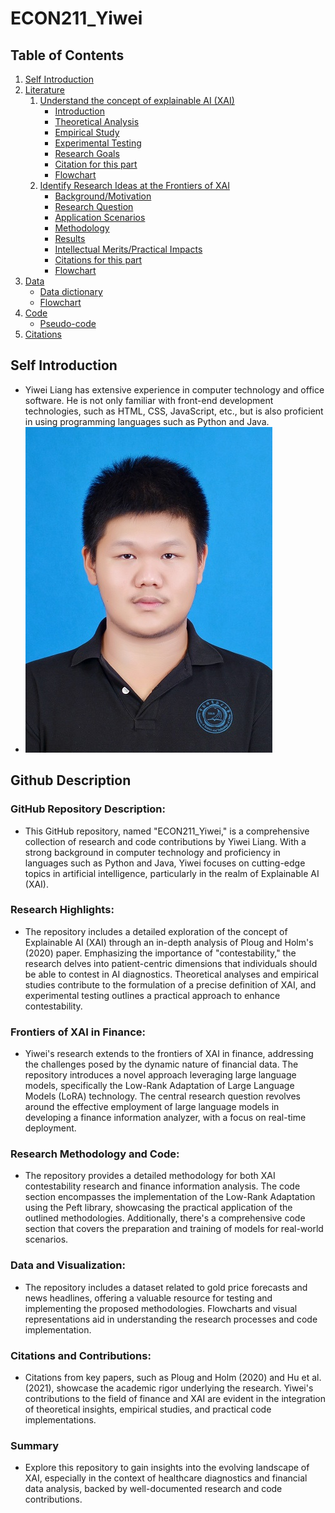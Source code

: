 # ECON211_Yiwei
## Table of Contents
1. [Self Introduction](#self-introduction)
2. [Literature](#literature)
   1. [Understand the concept of explainable AI (XAI)](#understand-the-concept-of-explainable-ai-xai)
      - [Introduction](#introduction)
      - [Theoretical Analysis](#theoretical-analysis)
      - [Empirical Study](#empirical-study)
      - [Experimental Testing](#experimental-testing)
      - [Research Goals](#research-goals)
      - [Citation for this part](#citation-for-this-part)
      - [Flowchart](#flowchart)
   2. [Identify Research Ideas at the Frontiers of XAI](#identify-research-ideas-at-the-frontiers-of-xai)
      - [Background/Motivation](#backgroundmotivation)
      - [Research Question](#research-question)
      - [Application Scenarios](#application-scenarios)
      - [Methodology](#methodology)
      - [Results](#results)
      - [Intellectual Merits/Practical Impacts](#intellectual-meritspractical-impacts)
      - [Citations for this part](#citations-for-this-part)
      - [Flowchart](#flowchart-1)
3. [Data](#data)
   - [Data dictionary](#data-dictionary)
   - [Flowchart](#flowchart-2)
4. [Code](#code)
   - [Pseudo-code](#pseudo-code)
5. [Citations](#citations)

## Self Introduction
- Yiwei Liang has extensive experience in computer technology and office software. He is not only familiar with front-end development technologies, such as HTML, CSS, JavaScript, etc., but is also proficient in using programming languages such as Python and Java.
- ![](Yiwei_photo.jpg)

## Github Description

### GitHub Repository Description:

- This GitHub repository, named "ECON211_Yiwei," is a comprehensive collection of research and code contributions by Yiwei Liang. With a strong background in computer technology and proficiency in languages such as Python and Java, Yiwei focuses on cutting-edge topics in artificial intelligence, particularly in the realm of Explainable AI (XAI).

### Research Highlights:

- The repository includes a detailed exploration of the concept of Explainable AI (XAI) through an in-depth analysis of Ploug and Holm's (2020) paper. Emphasizing the importance of "contestability," the research delves into patient-centric dimensions that individuals should be able to contest in AI diagnostics. Theoretical analyses and empirical studies contribute to the formulation of a precise definition of XAI, and experimental testing outlines a practical approach to enhance contestability.

### Frontiers of XAI in Finance:

- Yiwei's research extends to the frontiers of XAI in finance, addressing the challenges posed by the dynamic nature of financial data. The repository introduces a novel approach leveraging large language models, specifically the Low-Rank Adaptation of Large Language Models (LoRA) technology. The central research question revolves around the effective employment of large language models in developing a finance information analyzer, with a focus on real-time deployment.

### Research Methodology and Code:

- The repository provides a detailed methodology for both XAI contestability research and finance information analysis. The code section encompasses the implementation of the Low-Rank Adaptation using the Peft library, showcasing the practical application of the outlined methodologies. Additionally, there's a comprehensive code section that covers the preparation and training of models for real-world scenarios.

### Data and Visualization:

- The repository includes a dataset related to gold price forecasts and news headlines, offering a valuable resource for testing and implementing the proposed methodologies. Flowcharts and visual representations aid in understanding the research processes and code implementation.

### Citations and Contributions:

- Citations from key papers, such as Ploug and Holm (2020) and Hu et al. (2021), showcase the academic rigor underlying the research. Yiwei's contributions to the field of finance and XAI are evident in the integration of theoretical insights, empirical studies, and practical code implementations.
### Summary
- Explore this repository to gain insights into the evolving landscape of XAI, especially in the context of healthcare diagnostics and financial data analysis, backed by well-documented research and code contributions.

